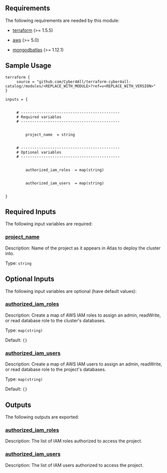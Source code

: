 <!-- BEGIN_TF_DOCS -->
## Requirements

The following requirements are needed by this module:

- <a name="requirement_terraform"></a> [terraform](#requirement\_terraform) (>= 1.5.5)

- <a name="requirement_aws"></a> [aws](#requirement\_aws) (>= 5.0)

- <a name="requirement_mongodbatlas"></a> [mongodbatlas](#requirement\_mongodbatlas) (>= 1.12.1)
## Sample Usage
```hcl
terraform {
	 source = "github.com/Cyber4All/terraform-cyber4all-catalog//modules/<REPLACE_WITH_MODULE>?ref=v<REPLACE_WITH_VERSION>"
}

inputs = {


  	 # --------------------------------------------
  	 # Required variables
  	 # --------------------------------------------
  

    	 project_name  = string
    

  	 # --------------------------------------------
  	 # Optional variables
  	 # --------------------------------------------
  

    	 authorized_iam_roles  = map(string)
    

    	 authorized_iam_users  = map(string)
    

}
```
## Required Inputs

The following input variables are required:

### <a name="input_project_name"></a> [project\_name](#input\_project\_name)

Description: Name of the project as it appears in Atlas to deploy the cluster into.

Type: `string`

## Optional Inputs

The following input variables are optional (have default values):

### <a name="input_authorized_iam_roles"></a> [authorized\_iam\_roles](#input\_authorized\_iam\_roles)

Description: Create a map of AWS IAM roles to assign an admin, readWrite, or read database role to the cluster's databases.

Type: `map(string)`

Default: `{}`

### <a name="input_authorized_iam_users"></a> [authorized\_iam\_users](#input\_authorized\_iam\_users)

Description: Create a map of AWS IAM users to assign an admin, readWrite, or read database role to the project's databases.

Type: `map(string)`

Default: `{}`
## Outputs

The following outputs are exported:

### <a name="output_authorized_iam_roles"></a> [authorized\_iam\_roles](#output\_authorized\_iam\_roles)

Description: The list of IAM roles authorized to access the project.

### <a name="output_authorized_iam_users"></a> [authorized\_iam\_users](#output\_authorized\_iam\_users)

Description: The list of IAM users authorized to access the project.
<!-- END_TF_DOCS -->